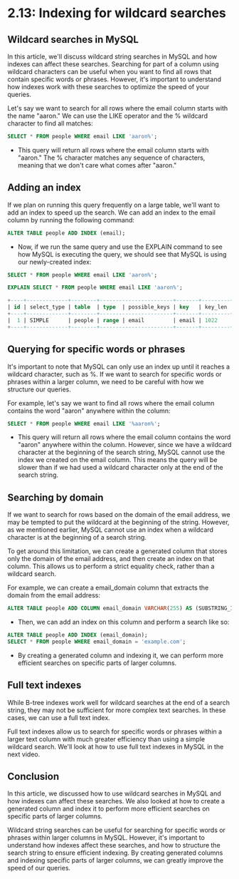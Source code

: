 # 2.13: Indexing for wildcard searches

## Wildcard searches in MySQL

In this article, we'll discuss wildcard string searches in MySQL and how indexes can affect these searches. Searching for part of a column using wildcard characters can be useful when you want to find all rows that contain specific words or phrases. However, it's important to understand how indexes work with these searches to optimize the speed of your queries.

Let's say we want to search for all rows where the email column starts with the name "aaron." We can use the LIKE operator and the % wildcard character to find all matches:


```sql
SELECT * FROM people WHERE email LIKE 'aaron%';
```
- This query will return all rows where the email column starts with "aaron." The % character matches any sequence of characters, meaning that we don't care what comes after "aaron."


## Adding an index

If we plan on running this query frequently on a large table, we'll want to add an index to speed up the search. We can add an index to the email column by running the following command:

```sql
ALTER TABLE people ADD INDEX (email);
```

- Now, if we run the same query and use the EXPLAIN command to see how MySQL is executing the query, we should see that MySQL is using our newly-created index:

```sql
SELECT * FROM people WHERE email LIKE 'aaron%';

EXPLAIN SELECT * FROM people WHERE email LIKE 'aaron%';

+----+-------------+--------+-----------------------+-------+---------+-----+------+----------+
| id | select_type | table  | type  | possible_keys | key   | key_len | ref | rows | filtered |
+----+-------------+--------+-----------------------+-------+---------+-----+------+----------+
|  1 | SIMPLE      | people | range | email         | email | 1022    | NULL|  180 |   100.00 |
+----+-------------+--------+-----------------------+-------+---------+-----+------+----------+
```


## Querying for specific words or phrases
It's important to note that MySQL can only use an index up until it reaches a wildcard character, such as %. If we want to search for specific words or phrases within a larger column, we need to be careful with how we structure our queries.

For example, let's say we want to find all rows where the email column contains the word "aaron" anywhere within the column:

```sql
SELECT * FROM people WHERE email LIKE '%aaron%';
```

- This query will return all rows where the email column contains the word "aaron" anywhere within the column. However, since we have a wildcard character at the beginning of the search string, MySQL cannot use the index we created on the email column. This means the query will be slower than if we had used a wildcard character only at the end of the search string.


## Searching by domain

If we want to search for rows based on the domain of the email address, we may be tempted to put the wildcard at the beginning of the string. However, as we mentioned earlier, MySQL cannot use an index when a wildcard character is at the beginning of a search string.

To get around this limitation, we can create a generated column that stores only the domain of the email address, and then create an index on that column. This allows us to perform a strict equality check, rather than a wildcard search.

For example, we can create a email_domain column that extracts the domain from the email address:



```sql
ALTER TABLE people ADD COLUMN email_domain VARCHAR(255) AS (SUBSTRING_INDEX(email, '@', -1));
```

- Then, we can add an index on this column and perform a search like so:

```sql
ALTER TABLE people ADD INDEX (email_domain);
SELECT * FROM people WHERE email_domain = 'example.com';
```

- By creating a generated column and indexing it, we can perform more efficient searches on specific parts of larger columns.


## Full text indexes
While B-tree indexes work well for wildcard searches at the end of a search string, they may not be sufficient for more complex text searches. In these cases, we can use a full text index.

Full text indexes allow us to search for specific words or phrases within a larger text column with much greater efficiency than using a simple wildcard search. We'll look at how to use full text indexes in MySQL in the next video.

## Conclusion

In this article, we discussed how to use wildcard searches in MySQL and how indexes can affect these searches. We also looked at how to create a generated column and index it to perform more efficient searches on specific parts of larger columns.

Wildcard string searches can be useful for searching for specific words or phrases within larger columns in MySQL. However, it's important to understand how indexes affect these searches, and how to structure the search string to ensure efficient indexing. By creating generated columns and indexing specific parts of larger columns, we can greatly improve the speed of our queries.
